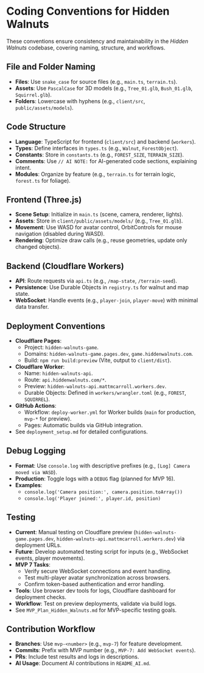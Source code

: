 # Coding Conventions for Hidden Walnuts

These conventions ensure consistency and maintainability in the *Hidden Walnuts* codebase, covering naming, structure, and workflows.

## File and Folder Naming
- **Files**: Use `snake_case` for source files (e.g., `main.ts`, `terrain.ts`).
- **Assets**: Use `PascalCase` for 3D models (e.g., `Tree_01.glb`, `Bush_01.glb`, `Squirrel.glb`).
- **Folders**: Lowercase with hyphens (e.g., `client/src`, `public/assets/models`).

## Code Structure
- **Language**: TypeScript for frontend (`client/src`) and backend (`workers`).
- **Types**: Define interfaces in `types.ts` (e.g., `Walnut`, `ForestObject`).
- **Constants**: Store in `constants.ts` (e.g., `FOREST_SIZE`, `TERRAIN_SIZE`).
- **Comments**: Use `// AI NOTE:` for AI-generated code sections, explaining intent.
- **Modules**: Organize by feature (e.g., `terrain.ts` for terrain logic, `forest.ts` for foliage).

## Frontend (Three.js)
- **Scene Setup**: Initialize in `main.ts` (scene, camera, renderer, lights).
- **Assets**: Store in `client/public/assets/models/` (e.g., `Tree_01.glb`).
- **Movement**: Use WASD for avatar control, OrbitControls for mouse navigation (disabled during WASD).
- **Rendering**: Optimize draw calls (e.g., reuse geometries, update only changed objects).

## Backend (Cloudflare Workers)
- **API**: Route requests via `api.ts` (e.g., `/map-state`, `/terrain-seed`).
- **Persistence**: Use Durable Objects in `registry.ts` for walnut and map state.
- **WebSocket**: Handle events (e.g., `player-join`, `player-move`) with minimal data transfer.

## Deployment Conventions
- **Cloudflare Pages**:
  - Project: `hidden-walnuts-game`.
  - Domains: `hidden-walnuts-game.pages.dev`, `game.hiddenwalnuts.com`.
  - Build: `npm run build:preview` (Vite, output to `client/dist`).
- **Cloudflare Worker**:
  - Name: `hidden-walnuts-api`.
  - Route: `api.hiddenwalnuts.com/*`.
  - Preview: `hidden-walnuts-api.mattmcarroll.workers.dev`.
  - Durable Objects: Defined in `workers/wrangler.toml` (e.g., `FOREST`, `SQUIRREL`).
- **GitHub Actions**:
  - Workflow: `deploy-worker.yml` for Worker builds (`main` for production, `mvp-*` for preview).
  - Pages: Automatic builds via GitHub integration.
- See `deployment_setup.md` for detailed configurations.

## Debug Logging
- **Format**: Use `console.log` with descriptive prefixes (e.g., `[Log] Camera moved via WASD`).
- **Production**: Toggle logs with a `DEBUG` flag (planned for MVP 16).
- **Examples**:
  - `console.log('Camera position:', camera.position.toArray())`
  - `console.log('Player joined:', player.id, position)`

## Testing
- **Current**: Manual testing on Cloudflare preview (`hidden-walnuts-game.pages.dev`, `hidden-walnuts-api.mattmcarroll.workers.dev`) via deployment URLs.
- **Future**: Develop automated testing script for inputs (e.g., WebSocket events, player movements).
- **MVP 7 Tasks**:
  - Verify secure WebSocket connections and event handling.
  - Test multi-player avatar synchronization across browsers.
  - Confirm token-based authentication and error handling.
- **Tools**: Use browser dev tools for logs, Cloudflare dashboard for deployment checks.
- **Workflow**: Test on preview deployments, validate via build logs.
- See `MVP_Plan_Hidden_Walnuts.md` for MVP-specific testing goals.

## Contribution Workflow
- **Branches**: Use `mvp-<number>` (e.g., `mvp-7`) for feature development.
- **Commits**: Prefix with MVP number (e.g., `MVP-7: Add WebSocket events`).
- **PRs**: Include test results and logs in descriptions.
- **AI Usage**: Document AI contributions in `README_AI.md`.
